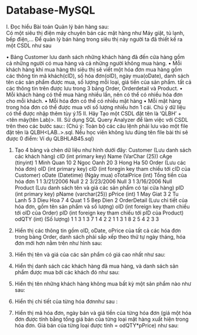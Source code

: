 # Database-MySQL
I.	Đọc hiểu Bài toán Quản lý bán hàng sau:  
Có một siêu thị điện máy chuyên bán các mặt hàng như Máy giặt, tủ lạnh, bếp điện,…
Để quản lý bán hàng trong siêu thị này người ta đã thiết kế ra một CSDL như sau
 
•	Bảng Customer lưu danh sách những khách hàng đã đến cửa hàng gồm cả những người có mua hàng và cả những người không mua hàng.
•	Mỗi khách hàng khi mua hàng thi siêu thị sẽ viết một hóa đơn mua hàng gồm các thông tin mã khách(cID), số hóa đơn(oID), ngày mua(oDate), danh sách tên các sản phẩm được mua, số lượng mỗi loại, giá tiền của sản phẩm. tất cả các thông tin trên được lưu trong 3 bảng Order, Orderdetail và Product.
•	Mỗi khách hàng có thể mua hàng nhiều lần, nên có thể có nhiều hóa đơn cho mỗi khách.
•	Mỗi hóa đơn có thể có nhiều mặt hàng
•	Mỗi mặt hàng trong hóa đơn có thể được mua với số lượng nhiều hơn 1 cái.
Chú ý dữ liệu có thể được nhập thêm tùy ý.15
II.	Hãy Tạo một CSDL đặt tên là ‘QLBH’ + <tên máy(tên Lab)>.
III.	Sử dụng SQL Query Analyzer để làm việc với CSDL trên theo các bước sau::
(Chú ý: Toàn bộ các câu lệnh phải lưu vào một file đặt tên là QLBH<LAB..>.sql. Nếu học viên không lưu đúng tên file bài thi sẽ được 0 điểm: Ví dụ QLBHLAB45.sql)
1.	Tạo 4 bảng và chèn dữ liệu như hình dưới đây: 
Customer (Lưu danh sách các khách hàng)
cID (int primary key) 	Name (VarChar (25))	cAge (tinyint)
1	Minh Quan	10
2	Ngoc Oanh	20
3	Hong Ha	50
Order (Lưu các hóa đơn)
oID (int primary key)	cID (int foregin key tham chiếu  tới cID của Customer)	oDate (Datetime)
(Ngày mua)	oTotalPrice (int)
Tổng tiền của hóa đơn
1	1	3/21/2006	Null
2	2	3/23/2006	Null
3	1	3/16/2006	Null
Product (Lưu danh sách tên và giá các sản phẩm có tại cửa hàng)
pID (int primary key)	pName (varchar(25))	pPrice (int)
1	May Giat	3
2	Tu Lanh	5
3	Dieu Hoa	7
4	Quat	1
5	Bep Dien	2
OrderDetail (Lưu chi tiết của hóa đơn, gồm tên sản phẩm và số lượng)
oID (int foreign key tham chiếu tới oID của Order)	pID (int foreign key tham chiếu tới pID của Product)	odQTY (int)
(Số lượng)
1	1	3
1	3	7
1	4	2
2	1	1
3	1	8
2	5	4
2	3	3


2.	Hiển thị các thông tin  gồm oID, oDate, oPrice của tất cả các hóa đơn trong bảng Order, danh sách phải sắp xếp theo thứ tự ngày tháng, hóa đơn mới hơn nằm trên như hình sau:
 
3.	Hiển thị tên và giá của các sản phẩm có giá cao nhất như sau:
 
4.	Hiển thị danh sách các khách hàng đã mua hàng, và danh sách sản phẩm được mua bởi các khách đó như sau:
 
5.	Hiển thị tên những khách hàng không mua bất kỳ một sản phẩm nào như sau:
 
6.	Hiển thị chi tiết của từng hóa đơnnhư sau :
 
7.	Hiển thị mã hóa đơn, ngày bán và giá tiền của từng hóa đơn (giá một hóa đơn được tính bằng tổng giá bán của từng loại mặt hàng xuất hiện trong hóa đơn. Giá bán của từng loại được tính = odQTY*pPrice) như sau:
 

